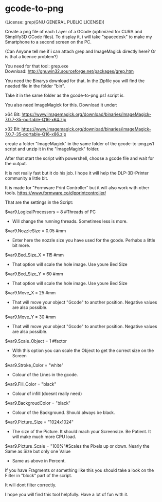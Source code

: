 # gcode-to-png
(License: grep(GNU GENERAL PUBLIC LICENSE))

Create a png file of each Layer of a GCode (optimized for CURA and Simplify3D GCode files). To display it, i will take
"spacedesk" to make my Smartphone to a second screen on the PC.

(Can Anyone tell me if i can attach grep and ImageMagick directly here? Or is that a licence problem?)

You need for that tool:
grep.exe  
Download: http://gnuwin32.sourceforge.net/packages/grep.htm

You need the Binarys download for that. In the Zipfile you will find the needed file in the folder "bin".

Take it in the same folder as the gcode-to-png.ps1 script is.

You also need ImageMagick for this. Download it under: 

x64 Bit: https://www.imagemagick.org/download/binaries/ImageMagick-7.0.7-35-portable-Q16-x64.zip

x32 Bit: https://www.imagemagick.org/download/binaries/ImageMagick-7.0.7-35-portable-Q16-x86.zip


create a folder "ImageMagick" in the same folder of the gcode-to-png.ps1 script and unzip it in the "ImageMagick" folder.

After that start the script with powershell, choose a gcode file and wait for the output.

It is not really fast but it do his job. I hope it will help the DLP-3D-Printer community a little bit.

It is made for "Formware Print Controller" but it will also work with other tools.
https://www.formware.co/dlpprintcontroller/

That are the settings in the Script:

$var9.LogicalProcessors = 8 #Threads of PC
  - Will change the running threads. Sometimes less is more.
  
$var9.NozzleSize = 0.05 #mm
  - Enter here the nozzle size you have used for the gcode. Perhabs a little bit more.
  
$var9.Bed_Size_X = 115 #mm
  - That option will scale the hole image. Use youre Bed Size
  
$var9.Bed_Size_Y = 60 #mm
  - That option will scale the hole image. Use youre Bed Size
  
$var9.Move_X = 25 #mm
  - That will move your object "Gcode" to another position. Negative values are also possible.
  
$var9.Move_Y = 30 #mm
  - That will move your object "Gcode" to another position. Negative values are also possible.
  
$var9.Scale_Object = 1 #factor
  - With this option you can scale the Object to get the correct size on the Screen
  
$var9.Stroke_Color = "white"
  - Colour of the Lines in the gcode.
  
$var9.Fill_Color = "black"
  - Colour of infill (doesnt really need)
  
$var9.BackgroudColor = "black"
  - Colour of the Background. Should always be black.
  
$var9.Picture_Size = "1024x1024"
  - The size of the Picture. It should mach your Screensize. Be Patient. It will make much more CPU load.
  
$var9.Picture_Scale = "100%"#Scales the Pixels up or down. Nearly the Same as Size but only one Value
  - Same as above in Percent.
  
  
If you have Fragments or something like this you should take a look on the Filter in "block" part of the script.

It will dont filter correctly.

I hope you will find this tool helpfully. Have a lot of fun with it.

